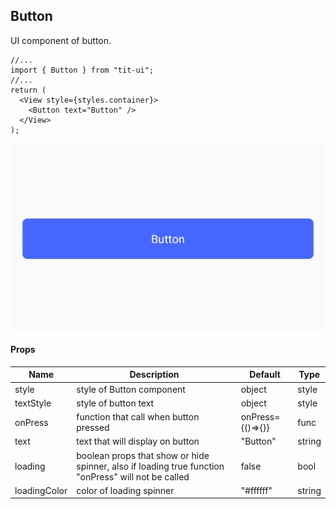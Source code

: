 ## Button

UI component of button.

```tsx
//...
import { Button } from "tit-ui";
//...
return (
  <View style={styles.container}>
    <Button text="Button" />
  </View>
);
```

![alt switch](https://github.com/blnaxblachbl/tit-ui/blob/main/images/button.png?raw=true)

#### Props
| Name         | Description | Default | Type |
| ------------ |-------------|---------|------|
| style        | style of Button component | object | style |
| textStyle    | style of button text | object | style | 
| onPress      | function that call when button pressed | onPress={()=>{}} | func |
| text         | text that will display on button | "Button" | string |
| loading      | boolean props that show or hide spinner, also if loading true function "onPress" will not be called | false | bool |
| loadingColor | color of loading spinner | "#ffffff" | string |